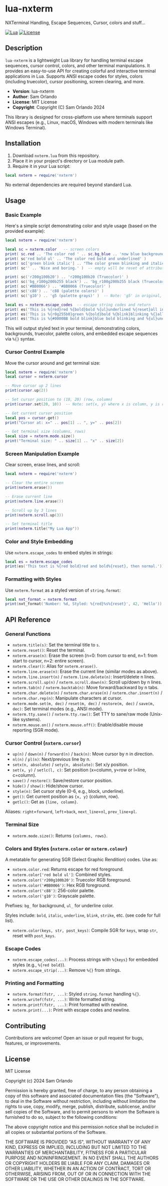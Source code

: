 # lua-nxterm

NXTerminal Handling, Escape Sequences, Cursor, colors and stuff...

[![Lua](https://img.shields.io/badge/Lua-5.1+-blue.svg)](https://www.lua.org/)
[![License](https://img.shields.io/badge/License-MIT-green.svg)](https://opensource.org/licenses/MIT)

## Description

`lua-nxterm` is a lightweight Lua library for handling terminal escape sequences, cursor control, colors, and other terminal manipulations. It provides an easy-to-use API for creating colorful and interactive terminal applications in Lua. Supports ANSI escape codes for styles, colors (including truecolor), cursor positioning, screen clearing, and more.

- **Version**: lua-nxterm
- **Author**: Sam Orlando
- **License**: MIT License
- **Copyright**: Copyright (C) Sam Orlando 2024

This library is designed for cross-platform use where terminals support ANSI escapes (e.g., Linux, macOS, Windows with modern terminals like Windows Terminal).

## Installation

1. Download `nxterm.lua` from this repository.
2. Place it in your project's directory or Lua module path.
3. Require it in your Lua script:

```lua
local nxterm = require('nxterm')
```

No external dependencies are required beyond standard Lua.

## Usage

### Basic Example

Here's a simple script demonstrating color and style usage (based on the provided example):

```lua
local nxterm = require('nxterm')

local sc = nxterm.color   -- screen colors
print( sc.red .. 'The color red ' .. sc.bg_blue .. 'now blue background' .. sc['reset bold yellow'] .. '!!!' )
print( sc'red bold ul' .. 'The color red bold and underlined' )
print( sc['green blink italic'] .. "The color green blinking and italic" )
print( sc'' .. 'Nice and boring.' )  -- empty will be reset of attributes

print( sc('r200g100b20') .. 'r200g100b20 (Truecolor)' )
print( sc('bg_r100g200b255 black') .. 'bg_r100g200b255 black (Truecolor backgrounds)' .. sc'' ) -- reset for background before return
print( sc('#BB0066') .. '#BB0066 (Truecolor)' )
print( sc('c88') .. 'c88 (palette colors)' )
print( sc('g10') .. 'g5 (palette grays)' )  -- Note: 'g5' in original, but example shows 'g10' – adjust as needed

local es = nxterm.escape_codes  -- escape string codes and return
print( es('This is %{red}red %{bold}bold %{ul}underlined %{reset}all in one.') )
print( es('This is %{r0g255b0}green %{bold}bold %{blink}blinking %{}all in one.') ) -- empty {}'s are resets as 0m is default
print( es('This is %{#0000BB bold blink}blue bold blinking and %{ul}underline %{}all in one.') )
```

This will output styled text in your terminal, demonstrating colors, backgrounds, truecolor, palette colors, and embedded escape sequences via `%{}` syntax.

### Cursor Control Example

Move the cursor around and get terminal size:

```lua
local nxterm = require('nxterm')
local cursor = nxterm.cursor

-- Move cursor up 2 lines
print(cursor.up(2))

-- Set cursor position to (10, 20) (row, column)
print(cursor.set(20, 10))  -- Note: set(x, y) where x is column, y is row

-- Get current cursor position
local pos = cursor.get()
print("Cursor at: x=" .. pos[1] .. ", y=" .. pos[2])

-- Get terminal size (columns, rows)
local size = nxterm.mode.size()
print("Terminal size: " .. size[1] .. "x" .. size[2])
```

### Screen Manipulation Example

Clear screen, erase lines, and scroll:

```lua
local nxterm = require('nxterm')

-- Clear the entire screen
print(nxterm.erase())

-- Erase current line
print(nxterm.line.erase())

-- Scroll up by 3 lines
print(nxterm.scroll.up(3))

-- Set terminal title
print(nxterm.title("My Lua App"))
```

### Color and Style Embedding

Use `nxterm.escape_codes` to embed styles in strings:

```lua
local es = nxterm.escape_codes
print(es('This text is %{red bold}red and bold%{reset}, then normal.'))
```

### Formatting with Styles

Use `nxterm.format` as a styled version of `string.format`:

```lua
local nxt_format = nxterm.format
print(nxt_format('Number: %d, Styled: %{red}%s%{reset}', 42, 'Hello'))
```

## API Reference

### General Functions

- `nxterm.title(s)`: Set the terminal title to `s`.
- `nxterm.reset()`: Reset the terminal.
- `nxterm.erase(n)`: Erase the screen (n=0: from cursor to end, n=1: from start to cursor, n=2: entire screen).
- `nxterm.clear()`: Alias for `nxterm.erase()`.
- `nxterm.line.erase(n)`: Erase the current line (similar modes as above).
- `nxterm.line.insert(n)` / `nxterm.line.delete(n)`: Insert/delete n lines.
- `nxterm.scroll.up(n)` / `nxterm.scroll.down(n)`: Scroll up/down by n lines.
- `nxterm.tab(n)` / `nxterm.backtab(n)`: Move forward/backward by n tabs.
- `nxterm.char.delete(n)` / `nxterm.char.erase(n)` / `nxterm.char.insert(n)` / `nxterm.char.rep(n)`: Manipulate characters at cursor.
- `nxterm.mode.set(m, dec)` / `reset(m, dec)` / `restore(m, dec)` / `save(m, dec)`: Set terminal modes (e.g., ANSI mode).
- `nxterm.tty.sane()` / `nxterm.tty.raw()`: Set TTY to sane/raw mode (Unix-like systems).
- `nxterm.mouse.on()` / `nxterm.mouse.off()`: Enable/disable mouse reporting (SGR mode).

### Cursor Control (`nxterm.cursor`)

- `up(n)` / `down(n)` / `forward(n)` / `back(n)`: Move cursor by n in direction.
- `nl(n)` / `pl(n)`: Next/previous line by n.
- `setx(n, absolute)` / `sety(n, absolute)`: Set x/y position.
- `set(x, y)` / `setlc(l, c)`: Set position (x=column, y=row or l=line, c=column).
- `save()` / `restore()`: Save/restore cursor position.
- `hide()` / `show()`: Hide/show cursor.
- `style(n)`: Set cursor style (0-6, e.g., block, underline).
- `get()`: Get current position as `{x, y}` (column, row).
- `getlc()`: Get as `{line, column}`.

Aliases: `right`=`forward`, `left`=`back`, `next_line`=`nl`, `prev_line`=`pl`.

### Terminal Size

- `nxterm.mode.size()`: Returns `{columns, rows}`.

### Colors and Styles (`nxterm.color` or `nxterm.colour`)

A metatable for generating SGR (Select Graphic Rendition) codes. Use as:

- `nxterm.color.red`: Returns escape for red foreground.
- `nxterm.color['red bold ul']`: Combined styles.
- `nxterm.color('r200g100b20')`: Truecolor RGB foreground.
- `nxterm.color('#BB0066')`: Hex RGB foreground.
- `nxterm.color('c88')`: 256-color palette.
- `nxterm.color('g10')`: Grayscale palette.

Prefixes: `bg_` for background, `ul_` for underline color.

Styles include: `bold`, `italic`, `underline`, `blink`, `strike`, etc. (see code for full list).

- `nxterm.color(keys, str, post_keys)`: Compile SGR for `keys`, wrap `str`, reset with `post_keys`.

### Escape Codes

- `nxterm.escape_codes(...)`: Process strings with `%{keys}` for embedded styles (e.g., `%{red bold}`).
- `nxterm.escape_strip(...)`: Remove `%{}` from strings.

### Printing and Formatting

- `nxterm.format(fstr, ...)`: Styled `string.format` handling `%{}`.
- `nxterm.writef(fstr, ...)`: Write formatted string.
- `nxterm.printf(fstr, ...)`: Print formatted with newline.
- `nxterm.print(...)`: Print with escape codes and newline.

## Contributing

Contributions are welcome! Open an issue or pull request for bugs, features, or improvements.

## License

MIT License

Copyright (c) 2024 Sam Orlando

Permission is hereby granted, free of charge, to any person obtaining a copy of this software and associated documentation files (the "Software"), to deal in the Software without restriction, including without limitation the rights to use, copy, modify, merge, publish, distribute, sublicense, and/or sell copies of the Software, and to permit persons to whom the Software is furnished to do so, subject to the following conditions:

The above copyright notice and this permission notice shall be included in all copies or substantial portions of the Software.

THE SOFTWARE IS PROVIDED "AS IS", WITHOUT WARRANTY OF ANY KIND, EXPRESS OR IMPLIED, INCLUDING BUT NOT LIMITED TO THE WARRANTIES OF MERCHANTABILITY, FITNESS FOR A PARTICULAR PURPOSE AND NONINFRINGEMENT. IN NO EVENT SHALL THE AUTHORS OR COPYRIGHT HOLDERS BE LIABLE FOR ANY CLAIM, DAMAGES OR OTHER LIABILITY, WHETHER IN AN ACTION OF CONTRACT, TORT OR OTHERWISE, ARISING FROM, OUT OF OR IN CONNECTION WITH THE SOFTWARE OR THE USE OR OTHER DEALINGS IN THE SOFTWARE.
